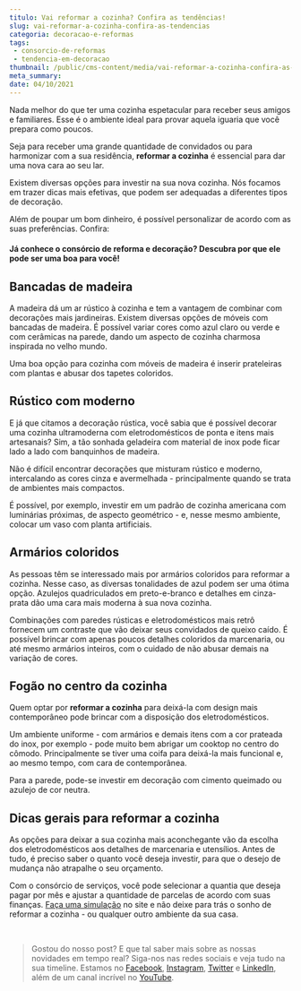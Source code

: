 ```yaml
---
titulo: Vai reformar a cozinha? Confira as tendências!
slug: vai-reformar-a-cozinha-confira-as-tendencias
categoria: decoracao-e-reformas
tags:
 - consorcio-de-reformas
 - tendencia-em-decoracao
thumbnail: /public/cms-content/media/vai-reformar-a-cozinha-confira-as-tendencias.jpg
meta_summary: 
date: 04/10/2021
---
```

Nada melhor do que ter uma cozinha espetacular para receber seus amigos e familiares. Esse é o ambiente ideal para provar aquela iguaria que você prepara como poucos.

Seja para receber uma grande quantidade de convidados ou para harmonizar com a sua residência, **reformar a cozinha** é essencial para dar uma nova cara ao seu lar.

Existem diversas opções para investir na sua nova cozinha. Nós focamos em trazer dicas mais efetivas, que podem ser adequadas a diferentes tipos de decoração.

Além de poupar um bom dinheiro, é possível personalizar de acordo com as suas preferências. Confira:

#### **Já conhece o consórcio de reforma e decoração? Descubra por que ele pode ser uma boa para você!**

Bancadas de madeira
-------------------

A madeira dá um ar rústico à cozinha e tem a vantagem de combinar com decorações mais jardineiras. Existem diversas opções de móveis com bancadas de madeira. É possível variar cores como azul claro ou verde e com cerâmicas na parede, dando um aspecto de cozinha charmosa inspirada no velho mundo.

Uma boa opção para cozinha com móveis de madeira é inserir prateleiras com plantas e abusar dos tapetes coloridos.

Rústico com moderno
-------------------

E já que citamos a decoração rústica, você sabia que é possível decorar uma cozinha ultramoderna com eletrodomésticos de ponta e itens mais artesanais? Sim, a tão sonhada geladeira com material de inox pode ficar lado a lado com banquinhos de madeira.

Não é difícil encontrar decorações que misturam rústico e moderno, intercalando as cores cinza e avermelhada - principalmente quando se trata de ambientes mais compactos.

É possível, por exemplo, investir em um padrão de cozinha americana com luminárias próximas, de aspecto geométrico - e, nesse mesmo ambiente, colocar um vaso com planta artificiais.

Armários coloridos
------------------

As pessoas têm se interessado mais por armários coloridos para reformar a cozinha. Nesse caso, as diversas tonalidades de azul podem ser uma ótima opção. Azulejos quadriculados em preto-e-branco e detalhes em cinza-prata dão uma cara mais moderna à sua nova cozinha.

Combinações com paredes rústicas e eletrodomésticos mais retrô fornecem um contraste que vão deixar seus convidados de queixo caído. É possível brincar com apenas poucos detalhes coloridos da marcenaria, ou até mesmo armários inteiros, com o cuidado de não abusar demais na variação de cores.

Fogão no centro da cozinha
--------------------------

Quem optar por **reformar a cozinha** para deixá-la com design mais contemporâneo pode brincar com a disposição dos eletrodomésticos.

Um ambiente uniforme - com armários e demais itens com a cor prateada do inox, por exemplo - pode muito bem abrigar um cooktop no centro do cômodo. Principalmente se tiver uma coifa para deixá-la mais funcional e, ao mesmo tempo, com cara de contemporânea.

Para a parede, pode-se investir em decoração com cimento queimado ou azulejo de cor neutra.

Dicas gerais para reformar a cozinha
------------------------------------

As opções para deixar a sua cozinha mais aconchegante vão da escolha dos eletrodomésticos aos detalhes de marcenaria e utensílios. Antes de tudo, é preciso saber o quanto você deseja investir, para que o desejo de mudança não atrapalhe o seu orçamento.

Com o consórcio de serviços, você pode selecionar a quantia que deseja pagar por mês e ajustar a quantidade de parcelas de acordo com suas finanças. [Faça uma simulação](https://www.embracon.com.br/consorcio) no site e não deixe para trás o sonho de reformar a cozinha - ou qualquer outro ambiente da sua casa.

‍

> Gostou do nosso post? E que tal saber mais sobre as nossas novidades em tempo real? Siga-nos nas redes sociais e veja tudo na sua timeline. Estamos no [Facebook](https://www.facebook.com/embracon/), [Instagram](https://www.instagram.com/embraconoficial/), [Twitter](https://twitter.com/embracon) e [LinkedIn](https://www.linkedin.com/company/1018875/), além de um canal incrível no [YouTube](https://www.youtube.com/channel/UCL-Y0mv9zc73Iek48NLUBzQ).

‍
